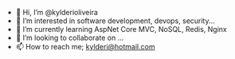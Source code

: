 - 👋 Hi, I’m @kylderioliveira
- 👀 I’m interested in software development, devops, security...
- 🌱 I’m currently learning AspNet Core MVC, NoSQL, Redis, Nginx
- 💞️ I’m looking to collaborate on ...
- 📫 How to reach me; kylderi@hotmail.com

<!---
kylderioliveira/kylderioliveira is a ✨ special ✨ repository because its `README.md` (this file) appears on your GitHub profile.
You can click the Preview link to take a look at your changes.
--->
